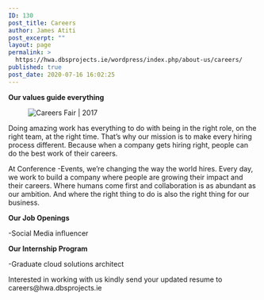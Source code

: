 ```yaml
---
ID: 130
post_title: Careers
author: James Atiti
post_excerpt: ""
layout: page
permalink: >
  https://hwa.dbsprojects.ie/wordpress/index.php/about-us/careers/
published: true
post_date: 2020-07-16 16:02:25
---
```

<!-- wp:paragraph -->
<p><strong>Our values guide everything</strong></p>
<!-- /wp:paragraph -->

<!-- wp:image -->
<figure class="wp-block-image"><img src="https://www.dbs.ie/images/default-source/default-album/careers-fair-2017.jpg?sfvrsn=c32366ea_1" alt="Careers Fair | 2017"/></figure>
<!-- /wp:image -->

<!-- wp:paragraph -->
<p>Doing amazing work has everything to do with being in the right role, on the right team, at the right time. That’s why our mission is to make every hiring process different. Because when a company gets hiring right, people can do the best work of their careers.</p>
<!-- /wp:paragraph -->

<!-- wp:paragraph -->
<p>At Conference -Events, we’re changing the way the world hires. Every day, we work to build a company where people are growing their impact and their careers. Where humans come first and collaboration is as abundant as our ambition. And where the right thing to do is also the right thing for our business.<br></p>
<!-- /wp:paragraph -->

<!-- wp:paragraph -->
<p><strong>Our Job Openings</strong></p>
<!-- /wp:paragraph -->

<!-- wp:paragraph -->
<p>-Social Media influencer </p>
<!-- /wp:paragraph -->

<!-- wp:paragraph -->
<p><strong>Our Internship Program</strong></p>
<!-- /wp:paragraph -->

<!-- wp:paragraph -->
<p>-Graduate cloud solutions architect</p>
<!-- /wp:paragraph -->

<!-- wp:paragraph -->
<p>Interested in working with us kindly send your updated resume to careers@hwa.dbsprojects.ie</p>
<!-- /wp:paragraph -->
